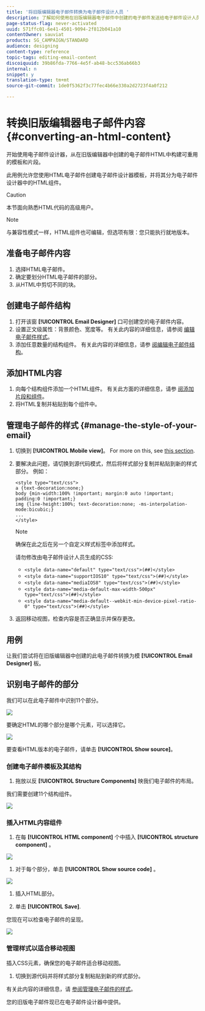 ```yaml
---
title: '将旧版编辑器电子邮件转换为电子邮件设计人员 '
description: 了解如何使用在旧版编辑器电子邮件中创建的电子邮件发送给电子邮件设计人员。
page-status-flag: never-activated
uuid: 571ffc01-6e41-4501-9094-2f812b041a10
contentOwner: sauviat
products: SG_CAMPAIGN/STANDARD
audience: designing
content-type: reference
topic-tags: editing-email-content
discoiquuid: 39b86fda-7766-4e5f-ab48-bcc536ab66b3
internal: n
snippet: y
translation-type: tm+mt
source-git-commit: 1de0f5362f3c77fec4b66e330a2d2723f4a0f212

---
```



# 转换旧版编辑器电子邮件内容 {#converting-an-html-content}

开始使用电子邮件设计器，从在旧版编辑器中创建的电子邮件HTML中构建可重用的模板和片段。

此用例允许您使用HTML电子邮件创建电子邮件设计器模板，并将其分为电子邮件设计器中的HTML组件。

>[!CAUTION]
>
>本节面向熟悉HTML代码的高级用户。

>[!NOTE]
>
>与兼容性模式一样，HTML组件也可编辑，但选项有限：您只能执行就地版本。

## 准备电子邮件内容

1. 选择HTML电子邮件。
1. 确定要划分HTML电子邮件的部分。
1. 从HTML中剪切不同的块。

## 创建电子邮件结构

1. 打开该窗 **[!UICONTROL Email Designer]** 口可创建空的电子邮件内容。
1. 设置正文级属性：背景颜色、宽度等。 有关此内容的详细信息，请参阅 [编辑电子邮件样式](../../designing/using/styles.md)。
1. 添加任意数量的结构组件。 有关此内容的详细信息，请参 [阅编辑电子邮件结构](../../designing/using/designing-from-scratch.md#defining-the-email-structure)。

## 添加HTML内容

1. 向每个结构组件添加一个HTML组件。 有关此方面的详细信息，请参 [阅添加片段和组件](../../designing/using/designing-from-scratch.md#defining-the-email-structure)。
1. 将HTML复制并粘贴到每个组件中。

## 管理电子邮件的样式 {#manage-the-style-of-your-email}

1. 切换到 **[!UICONTROL Mobile view]**。 For more on this, see [this section](../../designing/using/plain-text-html-modes.md#switching-to-mobile-view).

1. 要解决此问题，请切换到源代码模式，然后将样式部分复制并粘贴到新的样式部分。 例如：

   ```
   <style type="text/css">
   a {text-decoration:none;}
   body {min-width:100% !important; margin:0 auto !important; padding:0 !important;}
   img {line-height:100%; text-decoration:none; -ms-interpolation-mode:bicubic;}
   ...
   </style>
   ```

   >[!NOTE]
   >
   >确保在此之后在另一个自定义样式标签中添加样式。
   >
   >请勿修改由电子邮件设计人员生成的CSS:
   >
   >* `<style data-name="default" type="text/css">(##)</style>`
   >* `<style data-name="supportIOS10" type="text/css">(##)</style>`
   >* `<style data-name="mediaIOS8" type="text/css">(##)</style>`
   >* `<style data-name="media-default-max-width-500px" type="text/css">(##)</style>`
   >* `<style data-name="media-default--webkit-min-device-pixel-ratio-0" type="text/css">(##)</style>`


1. 返回移动视图，检查内容是否正确显示并保存更改。

## 用例

让我们尝试将在旧版编辑器中创建的此电子邮件转换为模 **[!UICONTROL Email Designer]** 板。

## 识别电子邮件的部分

我们可以在此电子邮件中识别11个部分。

![](assets/html-dce-view-mail.png)

要确定HTML的哪个部分是哪个元素，可以选择它。

![](assets/breadcrumbs.png)

要查看HTML版本的电子邮件，请单击 **[!UICONTROL Show source]**。

### 创建电子邮件模板及其结构

1. 拖放以反 **[!UICONTROL Structure Components]** 映我们电子邮件的布局。

我们需要创建11个结构组件。

![](assets/structure-components-migration.png)

### 插入HTML内容组件

1. 在每 **[!UICONTROL HTML component]** 个中插入 **[!UICONTROL structure component]** 。

![](assets/html-components.png)

1. 对于每个部分，单击 **[!UICONTROL Show source code]** 。

![](assets/show-source-code.png)

1. 插入HTML部分。

1. 单击 **[!UICONTROL Save]**.

您现在可以检查电子邮件的呈现。

![](assets/migrated-email-result.png)

### 管理样式以适合移动视图

插入CSS元素，确保您的电子邮件适合移动视图。

1. 切换到源代码并将样式部分复制粘贴到新的样式部分。

有关此内容的详细信息，请 [参阅管理电子邮件的样式](#manage-the-style-of-your-email)。

您的旧版电子邮件现已在电子邮件设计器中提供。